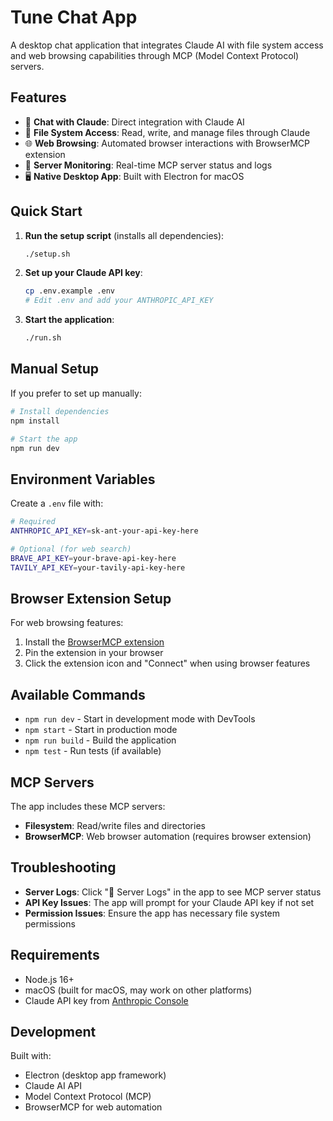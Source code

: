 # Tune Chat App

A desktop chat application that integrates Claude AI with file system access and web browsing capabilities through MCP (Model Context Protocol) servers.

## Features

- 💬 **Chat with Claude**: Direct integration with Claude AI
- 📁 **File System Access**: Read, write, and manage files through Claude
- 🌐 **Web Browsing**: Automated browser interactions with BrowserMCP extension
- 🔧 **Server Monitoring**: Real-time MCP server status and logs
- 🖥️ **Native Desktop App**: Built with Electron for macOS

## Quick Start

1. **Run the setup script** (installs all dependencies):
   ```bash
   ./setup.sh
   ```

2. **Set up your Claude API key**:
   ```bash
   cp .env.example .env
   # Edit .env and add your ANTHROPIC_API_KEY
   ```

3. **Start the application**:
   ```bash
   ./run.sh
   ```

## Manual Setup

If you prefer to set up manually:

```bash
# Install dependencies
npm install

# Start the app
npm run dev
```

## Environment Variables

Create a `.env` file with:

```bash
# Required
ANTHROPIC_API_KEY=sk-ant-your-api-key-here

# Optional (for web search)
BRAVE_API_KEY=your-brave-api-key-here
TAVILY_API_KEY=your-tavily-api-key-here
```

## Browser Extension Setup

For web browsing features:

1. Install the [BrowserMCP extension](https://browsermcp.io/install)
2. Pin the extension in your browser
3. Click the extension icon and "Connect" when using browser features

## Available Commands

- `npm run dev` - Start in development mode with DevTools
- `npm start` - Start in production mode
- `npm run build` - Build the application
- `npm test` - Run tests (if available)

## MCP Servers

The app includes these MCP servers:

- **Filesystem**: Read/write files and directories
- **BrowserMCP**: Web browser automation (requires browser extension)

## Troubleshooting

- **Server Logs**: Click "🔧 Server Logs" in the app to see MCP server status
- **API Key Issues**: The app will prompt for your Claude API key if not set
- **Permission Issues**: Ensure the app has necessary file system permissions

## Requirements

- Node.js 16+ 
- macOS (built for macOS, may work on other platforms)
- Claude API key from [Anthropic Console](https://console.anthropic.com/)

## Development

Built with:
- Electron (desktop app framework)
- Claude AI API
- Model Context Protocol (MCP)
- BrowserMCP for web automation

